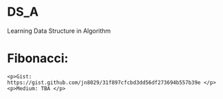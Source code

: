# DS_A
Learning Data Structure in Algorithm

# Fibonacci: <br/>
	<p>Gist: https://gist.github.com/jn8029/31f897cfcbd3dd56df273694b557b39e </p>
	<p>Medium: TBA </p>
